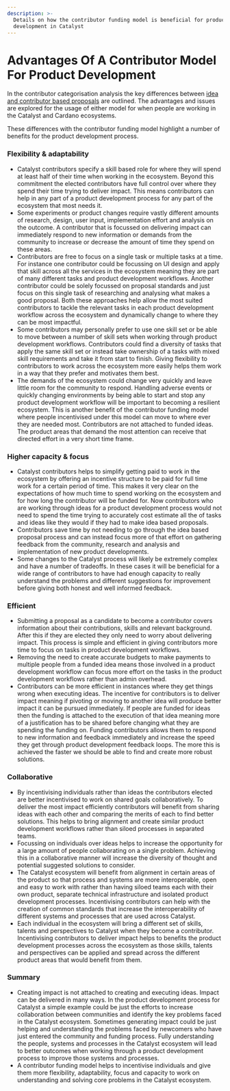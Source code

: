 ```yaml
---
description: >-
  Details on how the contributor funding model is beneficial for product
  development in Catalyst
---
```


# Advantages Of A Contributor Model For Product Development

In the contributor categorisation analysis the key differences between [idea and contributor based proposals](https://docs.catalystcontributors.org/contributor-categorisation-analysis/analysis/idea-vs-contributor-proposals) are outlined. The advantages and issues are explored for the usage of either model for when people are working in the Catalyst and Cardano ecosystems.

These differences with the contributor funding model highlight a number of benefits for the product development process.



### **Flexibility & adaptability**

* Catalyst contributors specify a skill based role for where they will spend at least half of their time when working in the ecosystem. Beyond this commitment the elected contributors have full control over where they spend their time trying to deliver impact. This means contributors can help in any part of a product development process for any part of the ecosystem that most needs it.
* Some experiments or product changes require vastly different amounts of research, design, user input, implementation effort and analysis on the outcome. A contributor that is focussed on delivering impact can immediately respond to new information or demands from the community to increase or decrease the amount of time they spend on these areas.
* Contributors are free to focus on a single task or multiple tasks at a time. For instance one contributor could be focussing on UI design and apply that skill across all the services in the ecosystem meaning they are part of many different tasks and product development workflows. Another contributor could be solely focussed on proposal standards and just focus on this single task of researching and analysing what makes a good proposal. Both these approaches help allow the most suited contributors to tackle the relevant tasks in each product development workflow across the ecosystem and dynamically change to where they can be most impactful.
* Some contributors may personally prefer to use one skill set or be able to move between a number of skill sets when working through product development workflows. Contributors could find a diversity of tasks that apply the same skill set or instead take ownership of a tasks with mixed skill requirements and take it from start to finish. Giving flexibility to contributors to work across the ecosystem more easily helps them work in a way that they prefer and motivates them best.
* The demands of the ecosystem could change very quickly and leave little room for the community to respond. Handling adverse events or quickly changing environments by being able to start and stop any product development workflow will be important to becoming a resilient ecosystem. This is another benefit of the contributor funding model where people incentivised under this model can move to where ever they are needed most. Contributors are not attached to funded ideas. The product areas that demand the most attention can receive that directed effort in a very short time frame.



### **Higher capacity & focus**

* Catalyst contributors helps to simplify getting paid to work in the ecosystem by offering an incentive structure to be paid for full time work for a certain period of time. This makes it very clear on the expectations of how much time to spend working on the ecosystem and for how long the contributor will be funded for. Now contributors who are working through ideas for a product development process would not need to spend the time trying to accurately cost estimate all the of tasks and ideas like they would if they had to make idea based proposals.
* Contributors save time by not needing to go through the idea based proposal process and can instead focus more of that effort on gathering feedback from the community, research and analysis and implementation of new product developments.
* Some changes to the Catalyst process will likely be extremely complex and have a number of tradeoffs. In these cases it will be beneficial for a wide range of contributors to have had enough capacity to really understand the problems and different suggestions for improvement before giving both honest and well informed feedback.



### **Efficient**

* Submitting a proposal as a candidate to become a contributor covers information about their contributions, skills and relevant background. After this if they are elected they only need to worry about delivering impact. This process is simple and efficient in giving contributors more time to focus on tasks in product development workflows.
* Removing the need to create accurate budgets to make payments to multiple people from a funded idea means those involved in a product development workflow can focus more effort on the tasks in the product development workflows rather than admin overhead.
* Contributors can be more efficient in instances where they get things wrong when executing ideas. The incentive for contributors is to deliver impact meaning if pivoting or moving to another idea will produce better impact it can be pursued immediately. If people are funded for ideas then the funding is attached to the execution of that idea meaning more of a justification has to be shared before changing what they are spending the funding on. Funding contributors allows them to respond to new information and feedback immediately and increase the speed they get through product development feedback loops. The more this is achieved the faster we should be able to find and create more robust solutions.



### **Collaborative**

* By incentivising individuals rather than ideas the contributors elected are better incentivised to work on shared goals collaboratively. To deliver the most impact efficiently contributors will benefit from sharing ideas with each other and comparing the merits of each to find better solutions. This helps to bring alignment and create similar product development workflows rather than siloed processes in separated teams.
* Focussing on individuals over ideas helps to increase the opportunity for a large amount of people collaborating on a single problem. Achieving this in a collaborative manner will increase the diversity of thought and potential suggested solutions to consider.
* The Catalyst ecosystem will benefit from alignment in certain areas of the product so that process and systems are more interoperable, open and easy to work with rather than having siloed teams each with their own product, separate technical infrastructure and isolated product development processes. Incentivising contributors can help with the creation of common standards that increase the interoperability of different systems and processes that are used across Catalyst.
* Each individual in the ecosystem will bring a different set of skills, talents and perspectives to Catalyst when they become a contributor. Incentivising contributors to deliver impact helps to benefits the product development processes across the ecosystem as those skills, talents and perspectives can be applied and spread across the different product areas that would benefit from them.



### Summary

* Creating impact is not attached to creating and executing ideas. Impact can be delivered in many ways. In the product development process for Catalyst a simple example could be just the efforts to increase collaboration between communities and identify the key problems faced in the Catalyst ecosystem. Sometimes generating impact could be just helping and understanding the problems faced by newcomers who have just entered the community and funding process. Fully understanding the people, systems and processes in the Catalyst ecosystem will lead to better outcomes when working through a product development process to improve those systems and processes.
* A contributor funding model helps to incentivise individuals and give them more flexibility, adaptability, focus and capacity to work on understanding and solving core problems in the Catalyst ecosystem.
